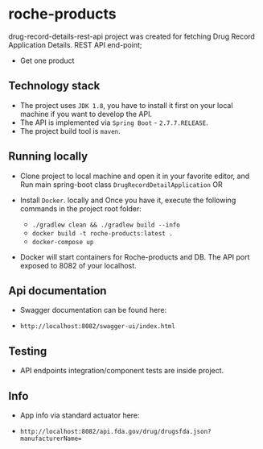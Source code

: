 # roche-products

drug-record-details-rest-api project was created for fetching Drug Record Application Details. REST API end-point;  
- Get one product 

## Technology stack
* The project uses `JDK 1.8`, you have to install it first on your local machine if you want to develop the API.
* The API is implemented via `Spring Boot` - `2.7.7.RELEASE`.
* The project build tool is `maven`. 

## Running locally
* Clone project to local machine and open it in your favorite editor, and Run main spring-boot class `DrugRecordDetailApplication`
OR
* Install `Docker`. locally and Once you have it, execute the following commands in the project root folder:
    - `./gradlew clean && ./gradlew build --info`
    - `docker build -t roche-products:latest .`
    - `docker-compose up`

* Docker will start containers for Roche-products and DB. 
The API port exposed to 8082 of your localhost.

##  Api documentation 
* Swagger documentation can be found here:
- `http://localhost:8082/swagger-ui/index.html`

## Testing
* API endpoints integration/component tests are inside project.

## Info
* App info via standard actuator here: 
- `http://localhost:8082/api.fda.gov/drug/drugsfda.json?manufacturerName=`


